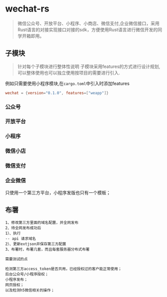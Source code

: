 # wechat-rs

> 微信公众号、开放平台、小程序、小商店、微信支付,企业微信接口，采用Rust语言的对接实现接口对接的sdk，方便使用Rust语言进行微信开发的同学开箱即用。

## 子模块

> 针对每个子模块进行整体性说明
> 子模块采用features的方式进行设计规划,可以整体使用也可以独立使用按项目的需要进行引入.

例如只需要使用小程序模块,在``cargo.toml``中引入时添加features

```toml
wechat = {version="0.1.0", features=["weapp"]}
```

### 公众号

### 开放平台

### 小程序

### 微信小店

### 微信支付

### 企业微信

只使用一个第三方平台，小程序发版也只有一个模板；


## 布署
```
1、修改第三方里面的域名配置，并全网发布
2、待全网发布成功后
1）、执行 
-- api 请求域名
2）、更新extjson并保存第三方配置
3、布署时，布署几套，而且每套服务器分布式布署

需要测试的点

检测第三方access_token是否共用，已经授权过的客户能正常使用；
后台公众号/小程序授权；
小程序发布；
网页授权；
以及检测h5微信相关的操作；

```